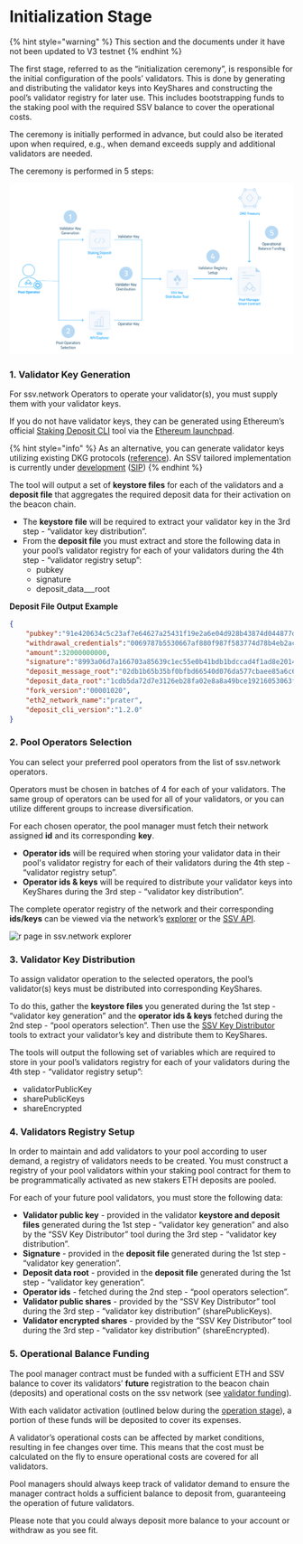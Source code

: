 # Initialization Stage

{% hint style="warning" %}
This section and the documents under it have not been updated to V3 testnet
{% endhint %}

The first stage, referred to as the “initialization ceremony”, is responsible for the initial configuration of the pools’ validators. This is done by generating and distributing the validator keys into KeyShares and constructing the pool’s validator registry for later use. This includes bootstrapping funds to the staking pool with the required SSV balance to cover the operational costs.

The ceremony is initially performed in advance, but could also be iterated upon when required, e.g., when demand exceeds supply and additional validators are needed.

The ceremony is performed in 5 steps:

![](<../../../.gitbook/assets/image (21).png>)

### 1. Validator Key Generation

For ssv.network Operators to operate your validator(s), you must supply them with your validator keys.

If you do not have validator keys, they can be generated using Ethereum’s official [Staking Deposit CLI](https://github.com/ethereum/staking-deposit-cli) tool via the [Ethereum launchpad](https://prater.launchpad.ethereum.org/en/).

{% hint style="info" %}
As an alternative, you can generate validator keys utilizing existing DKG protocols ([reference](https://github.com/ZenGo-X/awesome-tss)). An SSV tailored implementation is currently under [development](https://github.com/ssvlabs/ssv-spec/tree/main/dkg) ([SIP](https://docs.google.com/document/d/1TRVUHjFyxINWW2H9FYLNL2pQoLy6gmvaI62KL\_4cREQ/edit))
{% endhint %}

The tool will output a set of **keystore files** for each of the validators and a **deposit file** that aggregates the required deposit data for their activation on the beacon chain.

* The **keystore file** will be required to extract your validator key in the 3rd step - “validator key distribution”.
* From the **deposit file** you must extract and store the following data in your pool’s validator registry for each of your validators during the 4th step - “validator registry setup”:
  * pubkey
  * signature
  * deposit\_data_\__root

**Deposit File Output Example**

```json
{
    "pubkey":"91e420634c5c23af7e64627a25431f19e2a6e04d928b43874d044877dd66173972d3bba37a42deb5b738cb29f0e7cd4d",
    "withdrawal_credentials":"0069787b5530667af880f987f583774d78b4eb2ac323fb9f41b05540a6566c04",
    "amount":32000000000,
    "signature":"8993a06d7a166703a85639c1ec55e0b41bdb1bdccad4f1ad8e20140233d1593fd50e2b47092e71d242d723e164e2fd6710e12086a47bc7dd8dd8fa6eb755663c47ae6893deea99f25765178d9bb73175506d953c2ab63939ed142e8d535b38bf",
    "deposit_message_root":"02db1b65b35bf0bfbd66540d076da577cbaee85a6c638966dee353ebe346564f",
    "deposit_data_root":"1cdb5da72d7e3126eb28fa02e8a8a49bce19216053063f35f9226f2bc085100b",
    "fork_version":"00001020",
    "eth2_network_name":"prater",
    "deposit_cli_version":"1.2.0"
}
```

### **2. Pool Operators Selection**

You can select your preferred pool operators from the list of ssv.network operators.

Operators must be chosen in batches of 4 for each of your validators. The same group of operators can be used for all of your validators, or you can utilize different groups to increase diversification.

For each chosen operator, the pool manager must fetch their network assigned **id** and its corresponding **key**.

* **Operator ids** will be required when storing your validator data in their pool's validator registry for each of their validators during the 4th step - “validator registry setup”.
* **Operator ids & keys** will be required to distribute your validator keys into KeyShares during the 3rd step - “validator key distribution”.

The complete operator registry of the network and their corresponding **ids/keys** can be viewed via the network’s [explorer](https://explorer.ssv.network/operators) or the [SSV API](https://api.ssv.network/documentation/#/).

![r page in ssv.network explorer](https://lh3.googleusercontent.com/CHHcIl7\_W0IdPfoXDSHiJT-hwOLkQosukFAnbVLqyHXVaopHoAV74EMi7BrP4SQCaGN10D-V6sOLXqbW6A2b0r90IqVuoRhNJRG2ZH9VH-uu-o3rMR9itnffair5l2JQVZRLb-ljz-G2pF98og)

### 3. Validator Key Distribution

To assign validator operation to the selected operators, the pool’s validator(s) keys must be distributed into corresponding KeyShares.

To do this, gather the **keystore files** you generated during the 1st step - “validator key generation” and the **operator ids & keys** fetched during the 2nd step - “pool operators selection”. Then use the [SSV Key Distributor](../../tools/ssv-key-distributor/) tools to extract your validator’s key and distribute them to KeyShares.

The tools will output the following set of variables which are required to store in your pool’s validators registry for each of your validators during the 4th step - “validator registry setup”:

* validatorPublicKey
* sharePublicKeys
* shareEncrypted

### 4. Validators Registry Setup

In order to maintain and add validators to your pool according to user demand, a registry of validators needs to be created. You must construct a registry of your pool validators within your staking pool contract for them to be programmatically activated as new stakers ETH deposits are pooled.

For each of your future pool validators, you must store the following data:

* **Validator public key** - provided in the validator **keystore and deposit files** generated during the 1st step - “validator key generation” and also by the “SSV Key Distributor” tool during the 3rd step - “validator key distribution”.&#x20;
* **Signature** - provided in the **deposit file** generated during the 1st step - “validator key generation”.
* **Deposit data root** - provided in the **deposit file** generated during the 1st step - “validator key generation”.
* **Operator ids** - fetched during the 2nd step - “pool operators selection”.
* **Validator public shares** - provided by the “SSV Key Distributor” tool during the 3rd step - “validator key distribution” (sharePublicKeys).
* **Validator encrypted shares** - provided by the “SSV Key Distributor” tool during the 3rd step - “validator key distribution” (shareEncrypted).

### 5. Operational Balance Funding

The pool manager contract must be funded with a sufficient ETH and SSV balance to cover its validators’ **future** registration to the beacon chain (deposits) and operational costs on the ssv network (see [validator funding](../../../learn/stakers/validators/validator-onboarding.md#\_kumpogh364aq)).

With each validator activation (outlined below during the [operation stage](operation-stage.md)), a portion of these funds will be deposited to cover its expenses.

A validator’s operational costs can be affected by market conditions, resulting in fee changes over time. This means that the cost must be calculated on the fly to ensure operational costs are covered for all validators.

Pool managers should always keep track of validator demand to ensure the manager contract holds a sufficient balance to deposit from, guaranteeing the operation of future validators.

Please note that you could always deposit more balance to your account or withdraw as you see fit.
